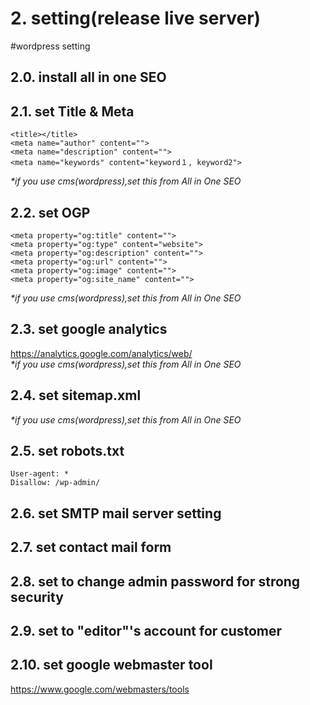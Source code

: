 # 2. setting(release live server)

#wordpress setting

## 2.0. install all in one SEO

## 2.1. set Title & Meta 
```
<title></title>
<meta name="author" content="">
<meta name="description" content="">
<meta name="keywords" content="keyword１, keyword2">
```
_*if you use cms(wordpress),set this from All in One SEO_

## 2.2. set OGP
```
<meta property="og:title" content="">
<meta property="og:type" content="website">
<meta property="og:description" content="">
<meta property="og:url" content="">
<meta property="og:image" content="">
<meta property="og:site_name" content="">
```
_*if you use cms(wordpress),set this from All in One SEO_

## 2.3. set google analytics
https://analytics.google.com/analytics/web/  
_*if you use cms(wordpress),set this from All in One SEO_

## 2.4. set sitemap.xml

_*if you use cms(wordpress),set this from All in One SEO_

## 2.5. set robots.txt
```
User-agent: *  
Disallow: /wp-admin/  
```

## 2.6. set SMTP mail server setting

## 2.7. set contact mail form

## 2.8. set to change admin password for strong security

## 2.9. set to "editor"'s account for customer

## 2.10. set google webmaster tool
https://www.google.com/webmasters/tools
